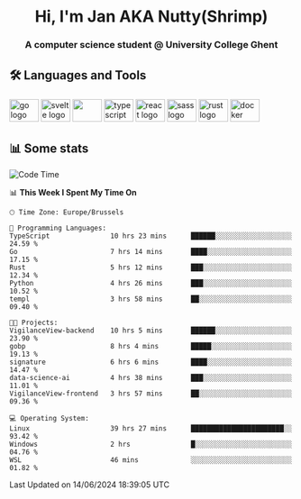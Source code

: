 <h1 align="center">Hi, I'm Jan AKA Nutty(Shrimp)</h1>
<h3 align="center">A computer science student @ University College Ghent</h3>

<h2 align="left">🛠️ Languages and Tools</h2>

###

<div align="left">
  <img src="https://cdn.jsdelivr.net/gh/devicons/devicon/icons/go/go-original.svg" height="40" width="52" alt="go logo"  />
  <img src="https://cdn.jsdelivr.net/gh/devicons/devicon@latest/icons/svelte/svelte-original.svg"  height="40" width="52" alt="svelte logo" />
  <img src="https://cdn.jsdelivr.net/gh/devicons/devicon@latest/icons/tailwindcss/tailwindcss-original.svg" height="40" width="52" />
  <img src="https://cdn.jsdelivr.net/gh/devicons/devicon/icons/typescript/typescript-original.svg" height="40" width="52" alt="typescript logo"  />
  <img src="https://cdn.jsdelivr.net/gh/devicons/devicon/icons/react/react-original.svg" height="40" width="52" alt="react logo"  />
  <img src="https://cdn.jsdelivr.net/gh/devicons/devicon/icons/sass/sass-original.svg" height="40" width="52" alt="sass logo"  />
  <img src="https://cdn.jsdelivr.net/gh/devicons/devicon@latest/icons/rust/rust-original.svg" height="40" width="52" alt="rust logo" />
  <img src="https://cdn.jsdelivr.net/gh/devicons/devicon/icons/docker/docker-original.svg" height="40" width="52" alt="docker logo"  />
</div>

<h2>📊 Some stats</h2>

<!--START_SECTION:waka-->
![Code Time](http://img.shields.io/badge/Code%20Time-4%2C653%20hrs%2021%20mins-blue)

📊 **This Week I Spent My Time On** 

```text
🕑︎ Time Zone: Europe/Brussels

💬 Programming Languages: 
TypeScript               10 hrs 23 mins      ██████░░░░░░░░░░░░░░░░░░░   24.59 % 
Go                       7 hrs 14 mins       ████░░░░░░░░░░░░░░░░░░░░░   17.15 % 
Rust                     5 hrs 12 mins       ███░░░░░░░░░░░░░░░░░░░░░░   12.34 % 
Python                   4 hrs 26 mins       ███░░░░░░░░░░░░░░░░░░░░░░   10.52 % 
templ                    3 hrs 58 mins       ██░░░░░░░░░░░░░░░░░░░░░░░   09.40 % 

🐱‍💻 Projects: 
VigilanceView-backend    10 hrs 5 mins       ██████░░░░░░░░░░░░░░░░░░░   23.90 % 
gobp                     8 hrs 4 mins        █████░░░░░░░░░░░░░░░░░░░░   19.13 % 
signature                6 hrs 6 mins        ████░░░░░░░░░░░░░░░░░░░░░   14.47 % 
data-science-ai          4 hrs 38 mins       ███░░░░░░░░░░░░░░░░░░░░░░   11.01 % 
VigilanceView-frontend   3 hrs 57 mins       ██░░░░░░░░░░░░░░░░░░░░░░░   09.36 % 

💻 Operating System: 
Linux                    39 hrs 27 mins      ███████████████████████░░   93.42 % 
Windows                  2 hrs               █░░░░░░░░░░░░░░░░░░░░░░░░   04.76 % 
WSL                      46 mins             ░░░░░░░░░░░░░░░░░░░░░░░░░   01.82 % 
```


 Last Updated on 14/06/2024 18:39:05 UTC
<!--END_SECTION:waka-->
